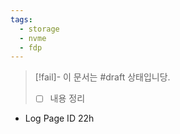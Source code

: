 ```yaml
---
tags:
  - storage
  - nvme
  - fdp
---
```

> [!fail]- 이 문서는 #draft 상태입니당.
> - [ ] 내용 정리

- Log Page ID 22h